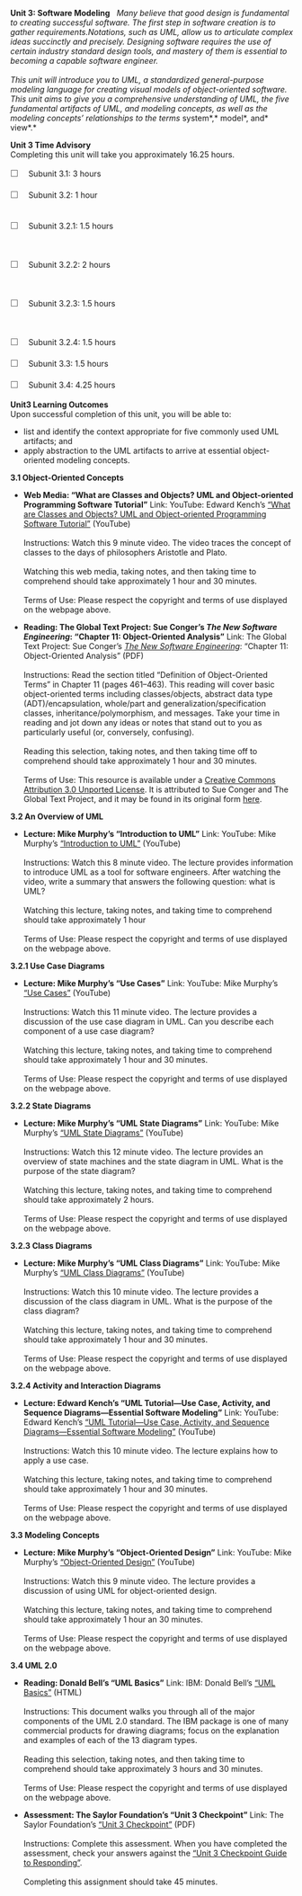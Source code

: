 **Unit 3: Software Modeling** <span id="3"></span> 
*Many believe that good design is fundamental to creating successful
software. The first step in software creation is to* *gather
requirements.Notations, such as UML, allow us to articulate complex
ideas succinctly and precisely. Designing software requires the use of
certain industry standard design tools, and mastery of them is essential
to becoming a capable software engineer.*  
    
 *This unit will introduce you to UML, a standardized general-purpose
modeling language for creating visual models of object-oriented
software. This unit aims to give you a comprehensive understanding of
UML, the five fundamental artifacts of UML, and modeling concepts, as
well as the modeling concepts’ relationships to the terms* system*,*
model*, and* view*.*

**Unit 3 Time Advisory**  
Completing this unit will take you approximately 16.25 hours.  
  
 <span
style="color: rgb(85, 85, 85); font-family: 'Myriad Pro', 'Gill Sans', 'Gill Sans MT', Calibri, sans-serif; font-size: 16px; line-height: 24px;">☐
   </span>Subunit 3.1: 3 hours  
  
 <span
style="color: rgb(85, 85, 85); font-family: 'Myriad Pro', 'Gill Sans', 'Gill Sans MT', Calibri, sans-serif; font-size: 16px; line-height: 24px;">☐
   </span>Subunit 3.2: 1 hour  
  

<span
style="color: rgb(85, 85, 85); font-family: 'Myriad Pro', 'Gill Sans', 'Gill Sans MT', Calibri, sans-serif; font-size: 16px; line-height: 24px;">☐
   </span>Subunit 3.2.1: 1.5 hours

 

<span
style="color: rgb(85, 85, 85); font-family: 'Myriad Pro', 'Gill Sans', 'Gill Sans MT', Calibri, sans-serif; font-size: 16px; line-height: 24px;">☐
   </span>Subunit 3.2.2: 2 hours

 

<span
style="color: rgb(85, 85, 85); font-family: 'Myriad Pro', 'Gill Sans', 'Gill Sans MT', Calibri, sans-serif; font-size: 16px; line-height: 24px;">☐
   </span>Subunit 3.2.3: 1.5 hours

 

<span
style="color: rgb(85, 85, 85); font-family: 'Myriad Pro', 'Gill Sans', 'Gill Sans MT', Calibri, sans-serif; font-size: 16px; line-height: 24px;">☐
   </span>Subunit 3.2.4: 1.5 hours

  
 <span
style="color: rgb(85, 85, 85); font-family: 'Myriad Pro', 'Gill Sans', 'Gill Sans MT', Calibri, sans-serif; font-size: 16px; line-height: 24px;">☐
   </span>Subunit 3.3: 1.5 hours  
  
 <span
style="color: rgb(85, 85, 85); font-family: 'Myriad Pro', 'Gill Sans', 'Gill Sans MT', Calibri, sans-serif; font-size: 16px; line-height: 24px;">☐
   </span>Subunit 3.4: 4.25 hours

**Unit3 Learning Outcomes**  
Upon successful completion of this unit, you will be able to:  
-   list and identify the context appropriate for five commonly used UML
    artifacts; and
-   apply abstraction to the UML artifacts to arrive at essential
    object-oriented modeling concepts.

**3.1 Object-Oriented Concepts** <span id="3.1"></span> 
-   **Web Media: “What are Classes and Objects? UML and Object-oriented
    Programming Software Tutorial”**
    Link: YouTube: Edward Kench’s [“What are Classes and Objects? UML
    and Object-oriented Programming Software
    Tutorial”](http://www.youtube.com/watch?v=tWIe9E4SWQo&feature=related) (YouTube)  
        
     Instructions: Watch this 9 minute video. The video traces the
    concept of classes to the days of philosophers Aristotle and
    Plato.  
        
     Watching this web media, taking notes, and then taking time to
    comprehend should take approximately 1 hour and 30 minutes.  
        
     Terms of Use: Please respect the copyright and terms of use
    displayed on the webpage above.

-   **Reading: The Global Text Project: Sue Conger’s *The New Software
    Engineering*: “Chapter 11: Object-Oriented Analysis”**
    Link: The Global Text Project: Sue Conger’s [*The New Software
    Engineering*](http://dl.dropbox.com/u/31779972/The%20New%20Software%20Engineering.pdf):
    “Chapter 11: Object-Oriented Analysis” (PDF)  
        
     Instructions: Read the section titled “Definition of
    Object-Oriented Terms” in Chapter 11 (pages 461–463). This reading
    will cover basic object-oriented terms including classes/objects,
    abstract data type (ADT)/encapsulation, whole/part and
    generalization/specification classes, inheritance/polymorphism, and
    messages. Take your time in reading and jot down any ideas or notes
    that stand out to you as particularly useful (or, conversely,
    confusing).  
        
     Reading this selection, taking notes, and then taking time off to
    comprehend should take approximately 1 hour and 30 minutes.  
        
     Terms of Use: This resource is available under a [Creative Commons
    Attribution 3.0 Unported
    License](http://creativecommons.org/licenses/by/3.0/). It is
    attributed to Sue Conger and The Global Text Project, and it may be
    found in its original form
    [here](http://dl.dropbox.com/u/31779972/The%20New%20Software%20Engineering.pdf).

**3.2 An Overview of UML** <span id="3.2"></span> 
-   **Lecture: Mike Murphy’s “Introduction to UML”**
    Link: YouTube: Mike Murphy’s [“Introduction to
    UML”](http://www.youtube.com/watch?v=r9AEIibAonM&feature=BFa&list=SP65E1B8EFF3450105&lf=list_related) (YouTube)  
        
     Instructions: Watch this 8 minute video. The lecture provides
    information to introduce UML as a tool for software engineers. After
    watching the video, write a summary that answers the following
    question: what is UML?  
        
     Watching this lecture, taking notes, and taking time to comprehend
    should take approximately 1 hour  
        
     Terms of Use: Please respect the copyright and terms of use
    displayed on the webpage above.

**3.2.1 Use Case Diagrams** <span id="3.2.1"></span> 
-   **Lecture: Mike Murphy’s “Use Cases”**
    Link: YouTube: Mike Murphy’s [“Use
    Cases”](http://www.youtube.com/watch?v=59G_4TCpBEk&feature=BFa&list=SP65E1B8EFF3450105&lf=list_related) (YouTube)  
        
     Instructions: Watch this 11 minute video. The lecture provides a
    discussion of the use case diagram in UML. Can you describe each
    component of a use case diagram?  
        
     Watching this lecture, taking notes, and taking time to comprehend
    should take approximately 1 hour and 30 minutes.  
        
     Terms of Use: Please respect the copyright and terms of use
    displayed on the webpage above.

**3.2.2 State Diagrams** <span id="3.2.2"></span> 
-   **Lecture: Mike Murphy’s “UML State Diagrams”**
    Link: YouTube: Mike Murphy’s [“UML State
    Diagrams”](http://www.youtube.com/watch?v=rrqgM9Ch29Q&feature=autoplay&list=SP65E1B8EFF3450105&lf=list_related&playnext=1) (YouTube)  
        
     Instructions: Watch this 12 minute video. The lecture provides an
    overview of state machines and the state diagram in UML. What is the
    purpose of the state diagram?  
        
     Watching this lecture, taking notes, and taking time to comprehend
    should take approximately 2 hours.  
        
     Terms of Use: Please respect the copyright and terms of use
    displayed on the webpage above.

**3.2.3 Class Diagrams** <span id="3.2.3"></span> 
-   **Lecture: Mike Murphy’s “UML Class Diagrams”**
    Link: YouTube: Mike Murphy’s [“UML Class
    Diagrams”](http://www.youtube.com/watch?v=5Q0ZM6ODBHw&list=SP65E1B8EFF3450105) (YouTube)  
        
     Instructions: Watch this 10 minute video. The lecture provides a
    discussion of the class diagram in UML. What is the purpose of the
    class diagram?  
        
     Watching this lecture, taking notes, and taking time to comprehend
    should take approximately 1 hour and 30 minutes.  
        
     Terms of Use: Please respect the copyright and terms of use
    displayed on the webpage above.

**3.2.4 Activity and Interaction Diagrams** <span id="3.2.4"></span> 
-   **Lecture: Edward Kench’s “UML Tutorial—Use Case, Activity, and
    Sequence Diagrams—Essential Software Modeling”**
    Link: YouTube: Edward Kench’s [“UML Tutorial—Use Case, Activity, and
    Sequence Diagrams—Essential Software
    Modeling”](http://www.youtube.com/watch?v=RMuMz5hQMf4&feature=BFa&list=SPBCF3723066782E76&lf=list_related) (YouTube)  
        
     Instructions: Watch this 10 minute video. The lecture explains how
    to apply a use case.  
        
     Watching this lecture, taking notes, and taking time to comprehend
    should take approximately 1 hour and 30 minutes.  
        
     Terms of Use: Please respect the copyright and terms of use
    displayed on the webpage above.

**3.3 Modeling Concepts** <span id="3.3"></span> 
-   **Lecture: Mike Murphy’s “Object-Oriented Design”**
    Link: YouTube: Mike Murphy’s [“Object-Oriented
    Design”](http://www.youtube.com/watch?v=QFzVDifW3e4&feature=share&list=SP65E1B8EFF3450105) (YouTube)  
        
     Instructions: Watch this 9 minute video. The lecture provides a
    discussion of using UML for object-oriented design.  
        
     Watching this lecture, taking notes, and taking time to comprehend
    should take approximately 1 hour an 30 minutes.  
        
     Terms of Use: Please respect the copyright and terms of use
    displayed on the webpage above.

**3.4 UML 2.0** <span id="3.4"></span> 
-   **Reading: Donald Bell’s “UML Basics”**
    Link: IBM: Donald Bell’s [“UML
    Basics”](http://www.ibm.com/developerworks/rational/library/content/RationalEdge/sep04/bell/) (HTML)  
        
     Instructions: This document walks you through all of the major
    components of the UML 2.0 standard. The IBM package is one of many
    commercial products for drawing diagrams; focus on the explanation
    and examples of each of the 13 diagram types.  
        
     Reading this selection, taking notes, and then taking time to
    comprehend should take approximately 3 hours and 30 minutes.  
        
     Terms of Use: Please respect the copyright and terms of use
    displayed on the webpage above.

-   **Assessment: The Saylor Foundation’s “Unit 3 Checkpoint”**
    Link: The Saylor Foundation’s [“Unit 3
    Checkpoint”](http://www.saylor.org/site/wp-content/uploads/2013/10/CS302-OC-Unit-3-PRVFINAL.pdf) (PDF)  
        
     Instructions: Complete this assessment. When you have completed the
    assessment, check your answers against the [“Unit 3 Checkpoint Guide
    to
    Responding”](http://www.saylor.org/site/wp-content/uploads/2013/10/CS302-OC-Unit-3-Key-PRVFINAL.pdf).  
        
     Completing this assignment should take 45 minutes.


